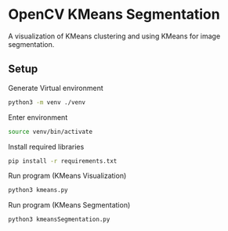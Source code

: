 # OpenCV KMeans Segmentation
A visualization of KMeans clustering and using KMeans for image segmentation.

## Setup
Generate Virtual environment
```bash
python3 -m venv ./venv
```
Enter environment
```bash
source venv/bin/activate
```
Install required libraries
```bash
pip install -r requirements.txt
```
Run program (KMeans Visualization)
```bash
python3 kmeans.py
```
Run program (KMeans Segmentation)
```bash
python3 kmeansSegmentation.py
```
